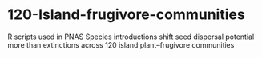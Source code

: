 # 120-Island-frugivore-communities
R scripts used in PNAS Species introductions shift seed dispersal potential more than extinctions across 120 island plant–frugivore communities
